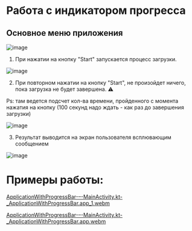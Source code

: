 # Работа с индикатором прогресса

## Основное меню приложения

![image](https://user-images.githubusercontent.com/55315647/195978510-4c6bdc99-60e3-4170-8cf1-0c89c1f9693c.png)

1) При нажатии на кнопку "Start" запускается процесс загрузки.

![image](https://user-images.githubusercontent.com/55315647/195978532-8e1e079e-c670-480a-a042-35d03c5aa3e0.png)

2) При повторном нажатии на кнопку "Start", не произойдет ничего, пока загрузка не будет завершена. ⚠️

Ps: там ведется подсчет кол-ва времени, пройденного с момента нажатия на кнопку (100 секунд надо ждать - как раз до завершения загрузки)

![image](https://user-images.githubusercontent.com/55315647/195978584-2fa952d6-3046-4ad2-a49b-976bef56af37.png)

3) Результат выводится на экран пользователя всплювающим сообщением

![image](https://user-images.githubusercontent.com/55315647/195978778-597f4d92-e0eb-4ab8-b2bf-af027465874c.png)

# Примеры работы: 

[ApplicationWithProgressBar-–-MainActivity.kt-_ApplicationWithProgressBar.app_1.webm](https://user-images.githubusercontent.com/55315647/196257876-9808b353-6440-4c23-aa83-6f26ef7335fa.webm)


[ApplicationWithProgressBar-–-MainActivity.kt-_ApplicationWithProgressBar.app.webm](https://user-images.githubusercontent.com/55315647/196257629-7d287812-206d-488e-a7f0-ade43794fe3a.webm)

